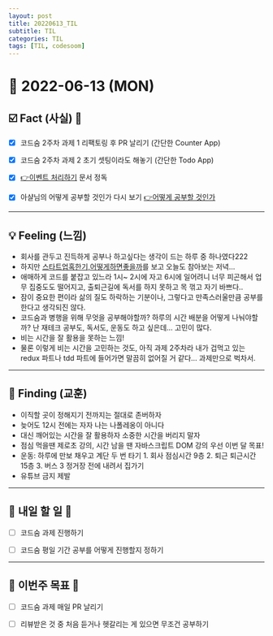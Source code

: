 ```yaml
---
layout: post
title: 20220613_TIL
subtitle: TIL
categories: TIL
tags: [TIL, codesoom]
---
```




# 📆 2022-06-13 (MON)


## ☑️ Fact (사실) 📑
- [x] 코드숨 2주차 과제 1 리팩토링 후 PR 날리기 (간단한 Counter App)
- [x] 코드숨 2주차 과제 2 초기 셋팅이라도 해놓기 (간단한 Todo App)
- [x] [👉이벤트 처리하기](https://ko.reactjs.org/docs/handling-events.html) 문서 정독
- [x] 아샬님의 어떻게 공부할 것인가 다시 보기 [👉어떻게 공부할 것인가](https://www.youtube.com/watch?v=oFhN3EqrCwc&t=520s)


***


## 💡 Feeling (느낌)

- 회사를 관두고 진득하게 공부나 하고싶다는 생각이 드는 하루 중 하나였다222
- 하지만 [스타트업혹한기,어떻게하면좋을까](https://www.youtube.com/watch?v=19EJxpwZdZw&t=15s)를 보고 오늘도 참아보는 저녁...
- 애매하게 코드를 붙잡고 있느라 1시~ 2시에 자고 6시에 일어려니 너무 피곤해서 업무 집중도도 떨어지고, 출퇴근길에 독서를 하지 못하고 목 꺾고 자기 바쁘다..
- 잠이 중요한 편이라 삶의 질도 하락하는 기분이나, 그렇다고 만족스러울만큼 공부를 한다고 생각되진 않다.
- 코드숨과 병행을 위해 무엇을 공부해야할까? 하루의 시간 배분을 어떻게 나눠야할까? 난 재테크 공부도, 독서도, 운동도 하고 싶은데... 고민이 많다.
- 비는 시간을 잘 활용을 못하는 느낌!
- 물론 이렇게 비는 시간을 고민하는 것도, 아직 과제 2주차라 내가 겁먹고 있는 redux 파트나 tdd 파트에 들어가면 말끔히 없어질 거 같다... 과제만으로 벅차서.


***



## 🎯 Finding (교훈)

- 이직할 곳이 정해지기 전까지는 절대로 존버하자
- 늦어도 12시 전에는 자자 나는 나폴레옹이 아니다
- 대신 깨어있는 시간을 잘 활용하자 소중한 시간을 버리지 말자
- 점심 먹을땐 제로초 강의, 시간 남을 땐 자바스크립트 DOM 강의 우선 이번 달 목표!
- 운동: 하루에 만보 채우고 계단 두 번 타기 1. 회사 점심시간 9층 2. 퇴근 퇴근시간 15층 3. 버스 3 정거장 전에 내려서 집가기
- 유튜브 금지 제발


***



## 🎯 내일 할 일 🎯
- [ ] 코드숨 과제 진행하기
- [ ] 코드숨 평일 기간 공부를 어떻게 진행할지 정하기


***



## 🏁 이번주 목표 🏁
- [ ] 코드숨 과제 매일 PR 날리기
- [ ] 리뷰받은 것 중 처음 듣거나 헷갈리는 게 있으면 무조건 공부하기



